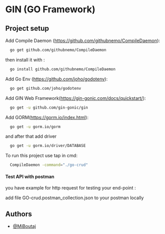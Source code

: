 
# GIN (GO Framework)


## Project setup

Add Compile Daemon (https://github.com/githubnemo/CompileDaemon):
```bash
  go get github.com/githubnemo/CompileDaemon
```
then install it with :

```bash
  go install github.com/githubnemo/CompileDaemon
```


Add Go Env (https://github.com/joho/godotenv):
```bash
  go get github.com/joho/godotenv
```

Add GIN Web Framework(https://gin-gonic.com/docs/quickstart/):
```bash
  go get -u github.com/gin-gonic/gin
```


Add GORM(https://gorm.io/index.html):
```bash
  go get -u gorm.io/gorm 
```
and after that add driver
```bash
  go get -u gorm.io/driver/DATABASE
```




To run this project use tap in cmd:
```bash
  CompileDaemon -command="./go-crud"
```






#### Test API with postman

you have example for http request for testing your end-point :

add file GO-crud.postman_collection.json to your postman locally 



## Authors

- [@MiBoutaj](https://github.com/MiBoutaj)
